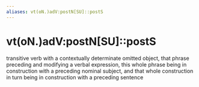 ```yaml
---
aliases: vt(oN.)adV:postN[SU]::postS
---
```

# vt(oN.)adV:postN[SU]::postS

transitive verb with a contextually determinate omitted object, that phrase preceding and modifying a verbal expression, this whole phrase being in construction with a preceding nominal subject, and that whole construction in turn being in construction with a preceding sentence
> 